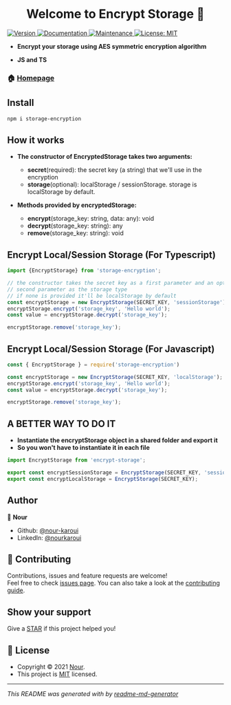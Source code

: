 <h1 align="center">Welcome to Encrypt Storage 👋</h1>
<p>
  <a href="https://www.npmjs.com/package/storage-encryption" target="_blank">
    <img alt="Version" src="https://img.shields.io/npm/v/storage-encryption.svg">
  </a>
  <a href="https://github.com/nour-karoui/encrypt-storage#readme" target="_blank">
    <img alt="Documentation" src="https://img.shields.io/badge/documentation-yes-brightgreen.svg" />
  </a>
  <a href="https://github.com/nour-karoui/encrypt-storage/graphs/commit-activity" target="_blank">
    <img alt="Maintenance" src="https://img.shields.io/badge/Maintained%3F-yes-green.svg" />
  </a>
  <a href="https://github.com/nour-karoui/encrypt-storage/blob/master/LICENSE" target="_blank">
    <img alt="License: MIT" src="https://img.shields.io/github/license/bishkou/password-pwnd" />
  </a>
</p>

* **Encrypt your storage using AES symmetric encryption algorithm**

* **JS and TS**


### 🏠 [Homepage](https://github.com/nour-karoui/encrypt-storage)

## Install

```sh
npm i storage-encryption
```

## How it works

* **The constructor of EncryptedStorage takes two arguments:**
    * **secret**(required): the secret key (a string) that we'll use in the encryption
    * **storage**(optional): localStorage / sessionStorage.
     storage is localStorage by default.
     
* **Methods provided by encryptedStorage:**
    * **encrypt**(storage_key: string, data: any): void
    * **decrypt**(storage_key: string): any
    * **remove**(storage_key: string): void
    

## Encrypt Local/Session Storage (For Typescript)

```ts
import {EncryptStorage} from 'storage-encryption';

// the constructor takes the secret key as a first parameter and an optional
// second parameter as the storage type
// if none is provided it'll be localStorage by default
const encryptStorage = new EncryptStorage(SECRET_KEY, 'sessionStorage');
encryptStorage.encrypt('storage_key', 'Hello world');
const value = encryptStorage.decrypt('storage_key');

encryptStorage.remove('storage_key'); 
```

## Encrypt Local/Session Storage (For Javascript)
```js
const { EncryptStorage } = require('storage-encryption')

const encryptStorage = new EncryptStorage(SECRET_KEY, 'localStorage');
encryptStorage.encrypt('storage_key', 'Hello world');
const value = encryptStorage.decrypt('storage_key');

encryptStorage.remove('storage_key'); 
```

## A BETTER WAY TO DO IT
* **Instantiate the encryptStorage object in a shared folder and export it**
* **So you won't have to instantiate it in each file**

````ts
import EncryptStorage from 'encrypt-storage';

export const encryptSessionStorage = EncryptStorage(SECRET_KEY, 'sessionStorage');
export const encryptLocalStorage = EncryptStorage(SECRET_KEY);

````
## Author

👤 **Nour**

* Github: [@nour-karoui](https://github.com/nour-karoui)
* LinkedIn: [@nourkaroui](https://www.linkedin.com/in/nourkaroui/)

## 🤝 Contributing

Contributions, issues and feature requests are welcome!<br />Feel free to check [issues page](https://github.com/nour-karoui/encrypt-storage/issues). You can also take a look at the [contributing guide](https://github.com/nour-karoui/encrypt-storage/blob/master/CONTRIBUTING.md).

## Show your support

Give a [STAR](https://github.com/nour-karoui/encrypt-storage) if this project helped you!

## 📝 License

* Copyright © 2021 [Nour](https://github.com/nour-karoui).
* This project is [MIT](https://github.com/nour-karoui/encrypt-storage/blob/master/LICENSE) licensed.

***
_This README was generated with by [readme-md-generator](https://github.com/kefranabg/readme-md-generator)_
